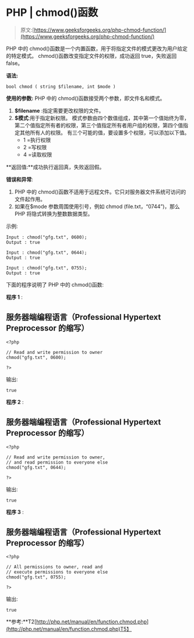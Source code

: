# PHP | chmod()函数

> 原文:[https://www.geeksforgeeks.org/php-chmod-function/](https://www.geeksforgeeks.org/php-chmod-function/)

PHP 中的 chmod()函数是一个内置函数，用于将指定文件的模式更改为用户给定的特定模式。
chmod()函数改变指定文件的权限，成功返回 true，失败返回 false。

**语法:**

```
bool chmod ( string $filename, int $mode )
```

**使用的参数:**
PHP 中的 chmod()函数接受两个参数，即文件名和模式。

1.  **$filename** :指定需要更改权限的文件。
2.  **$模式**:用于指定新权限。
    模式参数由四个数值组成，其中第一个值始终为零，第二个值指定所有者的权限，第三个值指定所有者用户组的权限，第四个值指定其他所有人的权限。
    有三个可能的值，要设置多个权限，可以添加以下值。
    *   1 =执行权限
    *   2 =写权限
    *   4 =读取权限

**返回值:**成功执行返回真，失败返回假。

**错误和异常**:

1.  PHP 中的 chmod()函数不适用于远程文件。它只对服务器文件系统可访问的文件起作用。
2.  如果在$mode 参数周围使用引号，例如 chmod (file.txt，“0744”)，那么 PHP 将隐式转换为整数数据类型。

示例:

```
Input : chmod("gfg.txt", 0600);
Output : true

Input : chmod("gfg.txt", 0644);
Output : true

Input : chmod("gfg.txt", 0755);
Output : true
```

下面的程序说明了 PHP 中的 chmod()函数:

**程序 1** :

## 服务器端编程语言（Professional Hypertext Preprocessor 的缩写）

```
<?php

// Read and write permission to owner
chmod("gfg.txt", 0600);

?>
```

输出:

```
true
```

**程序 2** :

## 服务器端编程语言（Professional Hypertext Preprocessor 的缩写）

```
<?php

// Read and write permission to owner,
// and read permission to everyone else
chmod("gfg.txt", 0644);

?>
```

输出:

```
true
```

**程序 3** :

## 服务器端编程语言（Professional Hypertext Preprocessor 的缩写）

```
<?php

// All permissions to owner, read and
// execute permissions to everyone else
chmod("gfg.txt", 0755);

?>
```

输出:

```
true
```

**参考:**T2[http://php.net/manual/en/function.chmod.php](http://php.net/manual/en/function.chmod.php)T5】